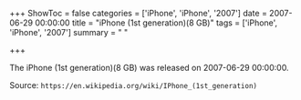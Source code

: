 +++
ShowToc = false
categories = ['iPhone', 'iPhone', '2007']
date = 2007-06-29 00:00:00
title = "iPhone (1st generation)(8 GB)"
tags = ['iPhone', 'iPhone', '2007']
summary = " "

+++

The iPhone (1st generation)(8 GB) was released on 2007-06-29 00:00:00.

Source: `https://en.wikipedia.org/wiki/IPhone_(1st_generation)`


